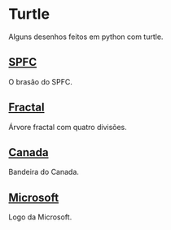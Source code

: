 # Turtle
Alguns desenhos feitos em python com turtle.

## [SPFC](https://github.com/ApenasM/Python/blob/master/Turtle/SPFC.py)
O brasão do SPFC.

## [Fractal](https://github.com/ApenasM/Python/blob/master/Turtle/Fractal.py)
Árvore fractal com quatro divisões.

## [Canada](https://github.com/ApenasM/Python/blob/master/Turtle/Canada.py)
Bandeira do Canada.

## [Microsoft](https://github.com/ApenasM/Python/blob/master/Turtle/Microsoft.py)
Logo da Microsoft.
